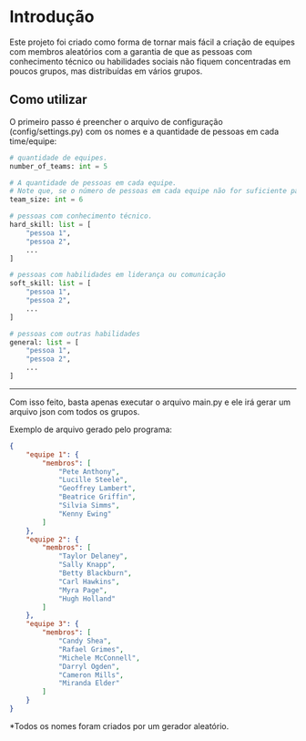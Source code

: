 # Introdução

Este projeto foi criado como forma de tornar mais fácil a criação de equipes com membros aleatórios com a garantia de que as pessoas com conhecimento técnico ou habilidades sociais não fiquem concentradas em poucos grupos, mas distribuídas em vários grupos.

## Como utilizar

O primeiro passo é preencher o arquivo de configuração (config/settings.py) com os nomes e a quantidade de pessoas em cada time/equipe:

```python
# quantidade de equipes.
number_of_teams: int = 5

# A quantidade de pessoas em cada equipe.
# Note que, se o número de pessoas em cada equipe não for suficiente para alocar todas as pessoas, o excesso ficará sem grupo.
team_size: int = 6

# pessoas com conhecimento técnico.
hard_skill: list = [
    "pessoa 1",
    "pessoa 2",
    ...
]

# pessoas com habilidades em liderança ou comunicação
soft_skill: list = [
    "pessoa 1",
    "pessoa 2",
    ...
]

# pessoas com outras habilidades
general: list = [
    "pessoa 1",
    "pessoa 2",
    ...
]
```

---

Com isso feito, basta apenas executar o arquivo main.py e ele irá gerar um arquivo json com todos os grupos.

Exemplo de arquivo gerado pelo programa:

```json
{
    "equipe 1": {
        "membros": [
            "Pete Anthony",
            "Lucille Steele",
            "Geoffrey Lambert",
            "Beatrice Griffin",
            "Silvia Simms",
            "Kenny Ewing"
        ]
    },
    "equipe 2": {
        "membros": [
            "Taylor Delaney",
            "Sally Knapp",
            "Betty Blackburn",
            "Carl Hawkins",
            "Myra Page",
            "Hugh Holland"
        ]
    },
    "equipe 3": {
        "membros": [
            "Candy Shea",
            "Rafael Grimes",
            "Michele McConnell",
            "Darryl Ogden",
            "Cameron Mills",
            "Miranda Elder"
        ]
    }
}
```

*Todos os nomes foram criados por um gerador aleatório.
